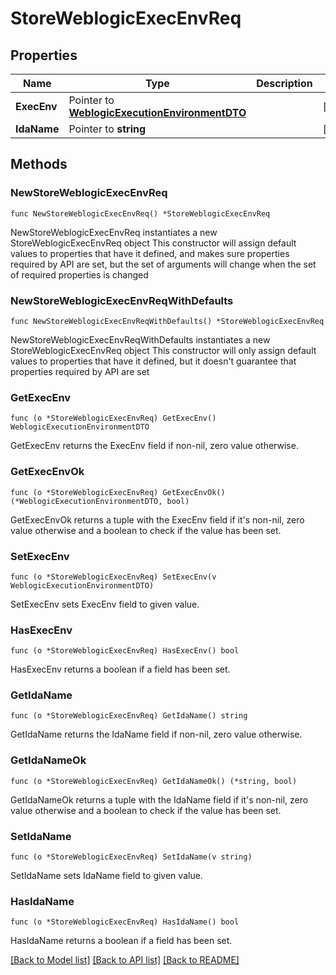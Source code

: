 # StoreWeblogicExecEnvReq

## Properties

Name | Type | Description | Notes
------------ | ------------- | ------------- | -------------
**ExecEnv** | Pointer to [**WeblogicExecutionEnvironmentDTO**](WeblogicExecutionEnvironmentDTO.md) |  | [optional] 
**IdaName** | Pointer to **string** |  | [optional] 

## Methods

### NewStoreWeblogicExecEnvReq

`func NewStoreWeblogicExecEnvReq() *StoreWeblogicExecEnvReq`

NewStoreWeblogicExecEnvReq instantiates a new StoreWeblogicExecEnvReq object
This constructor will assign default values to properties that have it defined,
and makes sure properties required by API are set, but the set of arguments
will change when the set of required properties is changed

### NewStoreWeblogicExecEnvReqWithDefaults

`func NewStoreWeblogicExecEnvReqWithDefaults() *StoreWeblogicExecEnvReq`

NewStoreWeblogicExecEnvReqWithDefaults instantiates a new StoreWeblogicExecEnvReq object
This constructor will only assign default values to properties that have it defined,
but it doesn't guarantee that properties required by API are set

### GetExecEnv

`func (o *StoreWeblogicExecEnvReq) GetExecEnv() WeblogicExecutionEnvironmentDTO`

GetExecEnv returns the ExecEnv field if non-nil, zero value otherwise.

### GetExecEnvOk

`func (o *StoreWeblogicExecEnvReq) GetExecEnvOk() (*WeblogicExecutionEnvironmentDTO, bool)`

GetExecEnvOk returns a tuple with the ExecEnv field if it's non-nil, zero value otherwise
and a boolean to check if the value has been set.

### SetExecEnv

`func (o *StoreWeblogicExecEnvReq) SetExecEnv(v WeblogicExecutionEnvironmentDTO)`

SetExecEnv sets ExecEnv field to given value.

### HasExecEnv

`func (o *StoreWeblogicExecEnvReq) HasExecEnv() bool`

HasExecEnv returns a boolean if a field has been set.

### GetIdaName

`func (o *StoreWeblogicExecEnvReq) GetIdaName() string`

GetIdaName returns the IdaName field if non-nil, zero value otherwise.

### GetIdaNameOk

`func (o *StoreWeblogicExecEnvReq) GetIdaNameOk() (*string, bool)`

GetIdaNameOk returns a tuple with the IdaName field if it's non-nil, zero value otherwise
and a boolean to check if the value has been set.

### SetIdaName

`func (o *StoreWeblogicExecEnvReq) SetIdaName(v string)`

SetIdaName sets IdaName field to given value.

### HasIdaName

`func (o *StoreWeblogicExecEnvReq) HasIdaName() bool`

HasIdaName returns a boolean if a field has been set.


[[Back to Model list]](../README.md#documentation-for-models) [[Back to API list]](../README.md#documentation-for-api-endpoints) [[Back to README]](../README.md)


